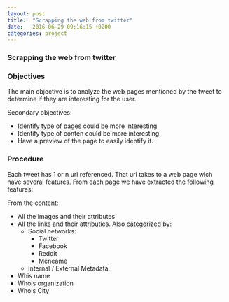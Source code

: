 ```yaml
---
layout: post
title:  "Scrapping the web from twitter"
date:   2016-06-29 09:16:15 +0200
categories: project
---
```

### Scrapping the web from twitter


### Objectives
The main objective is to analyze the web pages mentioned by the tweet to determine if they are interesting for the user.

Secondary objectives:
- Identify type of pages could be more interesting
- Identify type of conten could be more interesting
- Have a preview of the page to easily identify it.

### Procedure
Each tweet has 1 or n url referenced. That url takes to a web page wich have several features. From each page we have extracted the following features:


From the content:
- All the images and their attributes
- All the links and their attributies. Also categorized by:
  - Social networks:
    - Twitter
    - Facebook
    - Reddit 
    - Meneame
  - Internal / External
Metadata:
- Whis name
- Whois organization
- Whois City
